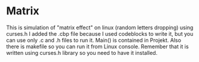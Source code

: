 # Matrix
This is simulation of "matrix effect" on linux (random letters dropping) using curses.h
I added the .cbp file because I used codeblocks to write it, but you can use only .c and .h files to run it. 
Main() is contained in Projekt.
Also there is makefile so you can run it from Linux console.
Remember that it is written using curses.h library so you need to have it installed.
